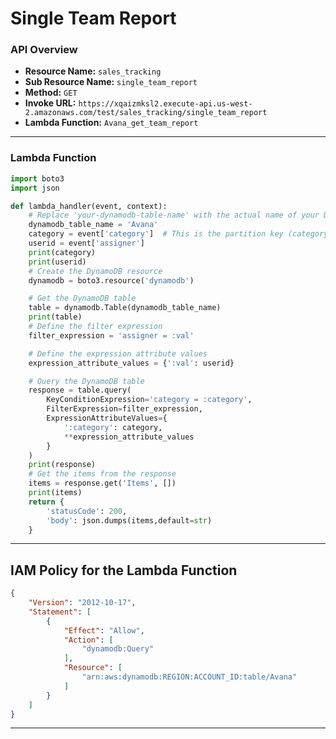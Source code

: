 # Single Team Report

### API Overview
- **Resource Name:** `sales_tracking`
- **Sub Resource Name:** `single_team_report`
- **Method:** `GET`
- **Invoke URL:** `https://xqaizmksl2.execute-api.us-west-2.amazonaws.com/test/sales_tracking/single_team_report`
- **Lambda Function:** `Avana_get_team_report`

---


### Lambda Function
```python
import boto3
import json

def lambda_handler(event, context):
    # Replace 'your-dynamodb-table-name' with the actual name of your DynamoDB table
    dynamodb_table_name = 'Avana'
    category = event['category']  # This is the partition key (category) value
    userid = event['assigner']      
    print(category)
    print(userid)
    # Create the DynamoDB resource
    dynamodb = boto3.resource('dynamodb')

    # Get the DynamoDB table
    table = dynamodb.Table(dynamodb_table_name)
    print(table)
    # Define the filter expression
    filter_expression = 'assigner = :val'

    # Define the expression attribute values
    expression_attribute_values = {':val': userid}

    # Query the DynamoDB table
    response = table.query(
        KeyConditionExpression='category = :category',
        FilterExpression=filter_expression,
        ExpressionAttributeValues={
            ':category': category,
            **expression_attribute_values
        }
    )
    print(response)
    # Get the items from the response
    items = response.get('Items', [])
    print(items)
    return {
        'statusCode': 200,
        'body': json.dumps(items,default=str)
    }


```


---

## IAM Policy for the Lambda Function

```json
{
    "Version": "2012-10-17",
    "Statement": [
        {
            "Effect": "Allow",
            "Action": [
                "dynamodb:Query"
            ],
            "Resource": [
                "arn:aws:dynamodb:REGION:ACCOUNT_ID:table/Avana"
            ]
        }
    ]
}


```
---

